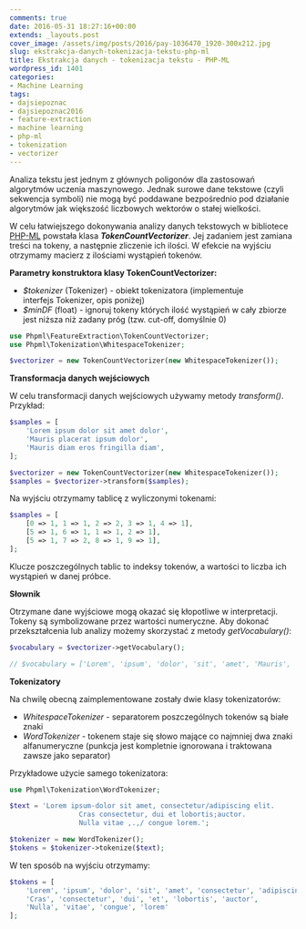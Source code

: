 ```yaml
---
comments: true
date: 2016-05-31 18:27:16+00:00
extends: _layouts.post
cover_image: /assets/img/posts/2016/pay-1036470_1920-300x212.jpg
slug: ekstrakcja-danych-tokenizacja-tekstu-php-ml
title: Ekstrakcja danych - tokenizacja tekstu - PHP-ML
wordpress_id: 1401
categories:
- Machine Learning
tags:
- dajsiepoznac
- dajsiepoznac2016
- feature-extraction
- machine learning
- php-ml
- tokenization
- vectorizer
---
```


Analiza tekstu jest jednym z głównych poligonów dla zastosowań algorytmów uczenia maszynowego. Jednak surowe dane tekstowe (czyli sekwencja symboli) nie mogą być poddawane bezpośrednio pod działanie algorytmów jak większość liczbowych wektorów o stałej wielkości.

<!-- more -->

W celu łatwiejszego dokonywania analizy danych tekstowych w bibliotece [PHP-ML](https://github.com/php-ai/php-ml) powstała klasa **_TokenCountVectorizer_**. Jej zadaniem jest zamiana treści na tokeny, a następnie zliczenie ich ilości. W efekcie na wyjściu otrzymamy macierz z ilościami wystąpień tokenów.

**Parametry konstruktora klasy TokenCountVectorizer:**

  * _$tokenizer_ (Tokenizer) - obiekt tokenizatora (implementuje interfejs Tokenizer, opis poniżej)
  * _$minDF_ (float) - ignoruj tokeny których ilość wystąpień w cały zbiorze jest niższa niż zadany próg (tzw. cut-off, domyślnie 0)

```php
use Phpml\FeatureExtraction\TokenCountVectorizer;
use Phpml\Tokenization\WhitespaceTokenizer;

$vectorizer = new TokenCountVectorizer(new WhitespaceTokenizer());
```

**Transformacja danych wejściowych**

W celu transformacji danych wejściowych używamy metody _transform()_. Przykład:
    
```php
$samples = [
    'Lorem ipsum dolor sit amet dolor',
    'Mauris placerat ipsum dolor',
    'Mauris diam eros fringilla diam',
];

$vectorizer = new TokenCountVectorizer(new WhitespaceTokenizer());
$samples = $vectorizer->transform($samples);
```


Na wyjściu otrzymamy tablicę z wyliczonymi tokenami:

```php
$samples = [
    [0 => 1, 1 => 1, 2 => 2, 3 => 1, 4 => 1],
    [5 => 1, 6 => 1, 1 => 1, 2 => 1],
    [5 => 1, 7 => 2, 8 => 1, 9 => 1],
];
```

Klucze poszczególnych tablic to indeksy tokenów, a wartości to liczba ich wystąpień w danej próbce.

**Słownik**

Otrzymane dane wyjściowe mogą okazać się kłopotliwe w interpretacji. Tokeny są symbolizowane przez wartości numeryczne. Aby dokonać przekształcenia lub analizy możemy skorzystać z metody _getVocabulary()_:

```php
$vocabulary = $vectorizer->getVocabulary();

// $vocabulary = ['Lorem', 'ipsum', 'dolor', 'sit', 'amet', 'Mauris', 'placerat', 'diam', 'eros', 'fringilla'];
```

**Tokenizatory**

Na chwilę obecną zaimplementowane zostały dwie klasy tokenizatorów:
 	
  * _WhitespaceTokenizer_ - separatorem poszczególnych tokenów są białe znaki
  * _WordTokenizer_ - tokenem staje się słowo mające co najmniej dwa znaki alfanumeryczne (punkcja jest kompletnie ignorowana i traktowana zawsze jako separator)

Przykładowe użycie samego tokenizatora:

```php
use Phpml\Tokenization\WordTokenizer;

$text = 'Lorem ipsum-dolor sit amet, consectetur/adipiscing elit.
                 Cras consectetur, dui et lobortis;auctor. 
                 Nulla vitae ,.,/ congue lorem.';

$tokenizer = new WordTokenizer();
$tokens = $tokenizer->tokenize($text);
```

W ten sposób na wyjściu otrzymamy:
    
```php
$tokens = [
    'Lorem', 'ipsum', 'dolor', 'sit', 'amet', 'consectetur', 'adipiscing', 'elit', 
    'Cras', 'consectetur', 'dui', 'et', 'lobortis', 'auctor',
    'Nulla', 'vitae', 'congue', 'lorem'
];
```
